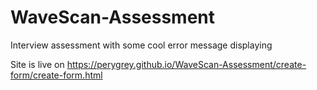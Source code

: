 # WaveScan-Assessment

Interview assessment with some cool error message displaying

Site is live on https://perygrey.github.io/WaveScan-Assessment/create-form/create-form.html
